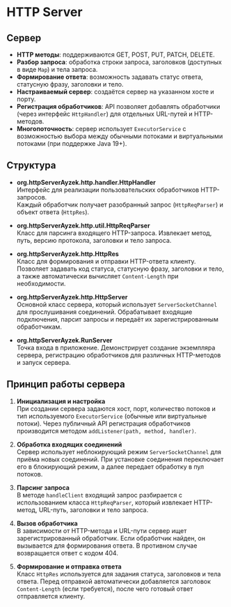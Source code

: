 # HTTP Server
## Сервер

- **HTTP методы**: поддерживаются GET, POST, PUT, PATCH, DELETE.
- **Разбор запроса**: обработка строки запроса, заголовков (доступных в виде `Map`) и тела запроса.
- **Формирование ответа**: возможность задавать статус ответа, статусную фразу, заголовки и тело.
- **Настраиваемый сервер**: создаётся сервер на указанном хосте и порту.
- **Регистрация обработчиков**: API позволяет добавлять обработчики (через интерфейс `HttpHandler`) для отдельных URL-путей и HTTP-методов.
- **Многопоточность**: сервер использует `ExecutorService` с возможностью выбора между обычными потоками и виртуальными потоками (при поддержке Java 19+).

## Структура 

- **org.httpServerAyzek.http.handler.HttpHandler**  
  Интерфейс для реализации пользовательских обработчиков HTTP-запросов.  
  Каждый обработчик получает разобранный запрос (`HttpReqParser`) и объект ответа (`HttpRes`).

- **org.httpServerAyzek.http.util.HttpReqParser**  
  Класс для парсинга входящего HTTP-запроса. Извлекает метод, путь, версию протокола, заголовки и тело запроса.

- **org.httpServerAyzek.http.HttpRes**  
  Класс для формирования и отправки HTTP-ответа клиенту. Позволяет задавать код статуса, статусную фразу, заголовки и тело, а также автоматически вычисляет `Content-Length` при необходимости.

- **org.httpServerAyzek.http.HttpServer**  
  Основной класс сервера, который использует `ServerSocketChannel` для прослушивания соединений. Обрабатывает входящие подключения, парсит запросы и передаёт их зарегистрированным обработчикам.

- **org.httpServerAyzek.RunServer**  
  Точка входа в приложение. Демонстрирует создание экземпляра сервера, регистрацию обработчиков для различных HTTP-методов и запуск сервера.

## Принцип работы сервера

1. **Инициализация и настройка**  
   При создании сервера задаются хост, порт, количество потоков и тип используемого `ExecutorService` (обычные или виртуальные потоки). Через публичный API регистрация обработчиков производится методом `addListener(path, method, handler)`.

2. **Обработка входящих соединений**  
   Сервер использует неблокирующий режим `ServerSocketChannel` для приёма новых соединений. При установке соединения переключает его в блокирующий режим, а далее передает обработку в пул потоков.

3. **Парсинг запроса**  
   В методе `handleClient` входящий запрос разбирается с использованием класса `HttpReqParser`, который извлекает HTTP-метод, URL-путь, заголовки и тело запроса.

4. **Вызов обработчика**  
   В зависимости от HTTP-метода и URL-пути сервер ищет зарегистрированный обработчик. Если обработчик найден, он вызывается для формирования ответа. В противном случае возвращается ответ с кодом 404.

5. **Формирование и отправка ответа**  
   Класс `HttpRes` используется для задания статуса, заголовков и тела ответа. Перед отправкой автоматически добавляется заголовок `Content-Length` (если требуется), после чего готовый ответ отправляется клиенту.
